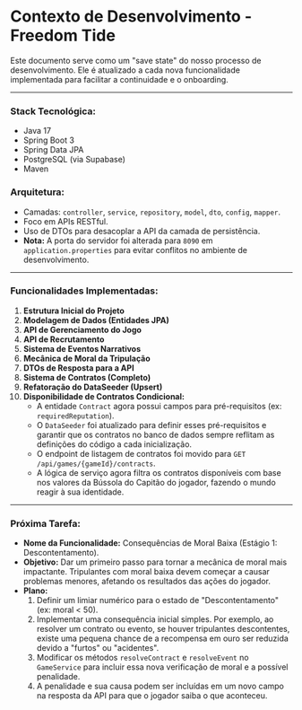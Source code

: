 # Contexto de Desenvolvimento - Freedom Tide

Este documento serve como um "save state" do nosso processo de desenvolvimento. Ele é atualizado a cada nova funcionalidade implementada para facilitar a continuidade e o onboarding.

---

### **Stack Tecnológica:**
- Java 17
- Spring Boot 3
- Spring Data JPA
- PostgreSQL (via Supabase)
- Maven

### **Arquitetura:**
- Camadas: `controller`, `service`, `repository`, `model`, `dto`, `config`, `mapper`.
- Foco em APIs RESTful.
- Uso de DTOs para desacoplar a API da camada de persistência.
- **Nota:** A porta do servidor foi alterada para `8090` em `application.properties` para evitar conflitos no ambiente de desenvolvimento.

---

### **Funcionalidades Implementadas:**

1.  **Estrutura Inicial do Projeto**
2.  **Modelagem de Dados (Entidades JPA)**
3.  **API de Gerenciamento do Jogo**
4.  **API de Recrutamento**
5.  **Sistema de Eventos Narrativos**
6.  **Mecânica de Moral da Tripulação**
7.  **DTOs de Resposta para a API**
8.  **Sistema de Contratos (Completo)**
9.  **Refatoração do DataSeeder (Upsert)**
10. **Disponibilidade de Contratos Condicional:**
    - A entidade `Contract` agora possui campos para pré-requisitos (ex: `requiredReputation`).
    - O `DataSeeder` foi atualizado para definir esses pré-requisitos e garantir que os contratos no banco de dados sempre reflitam as definições do código a cada inicialização.
    - O endpoint de listagem de contratos foi movido para `GET /api/games/{gameId}/contracts`.
    - A lógica de serviço agora filtra os contratos disponíveis com base nos valores da Bússola do Capitão do jogador, fazendo o mundo reagir à sua identidade.

---

### **Próxima Tarefa:**

*   **Nome da Funcionalidade:** Consequências de Moral Baixa (Estágio 1: Descontentamento).
*   **Objetivo:** Dar um primeiro passo para tornar a mecânica de moral mais impactante. Tripulantes com moral baixa devem começar a causar problemas menores, afetando os resultados das ações do jogador.
*   **Plano:**
    1.  Definir um limiar numérico para o estado de "Descontentamento" (ex: moral < 50).
    2.  Implementar uma consequência inicial simples. Por exemplo, ao resolver um contrato ou evento, se houver tripulantes descontentes, existe uma pequena chance de a recompensa em ouro ser reduzida devido a "furtos" ou "acidentes".
    3.  Modificar os métodos `resolveContract` e `resolveEvent` no `GameService` para incluir essa nova verificação de moral e a possível penalidade.
    4.  A penalidade e sua causa podem ser incluídas em um novo campo na resposta da API para que o jogador saiba o que aconteceu.
